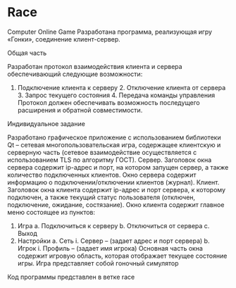 # Race
Computer Online Game
Разработана программа, реализующая игру «Гонки», соединение клиент-сервер.

Общая часть

Разработан протокол взаимодействия клиента и сервера обеспечивающий следующие
возможности:
1. Подключение клиента к серверу 2. Отключение клиента от сервера 3. Запрос текущего
состояния 4. Передача команды управления Протокол должен обеспечивать возможность
последущего расширения и обратной совместимости.

Индивидуальное задание

Разработано графическое приложение с использованием библиотеки Qt – сетевая
многопользовательская игра, содержащее клиентскую и серверную часть (сетевое
взаимодействие осуществляется с использованием TLS по алгоритму ГОСТ).
Сервер.
Заголовок окна сервера содержит ip-адрес и порт, на котором запущен сервер, а
также количество подключенных клиентов. Окно сервера содержит информацию о
подключении/отключении клиентов (журнал).
Клиент.
Заголовок окна клиента содержит ip-адрес и порт сервера, к которому
подключен, а также текущий статус пользователя (отключен, подключение, ожидание,
состязание). Окно клиента содержит главное меню состоящее из пунктов:
1. Игра a. Подключиться к серверу b. Отключиться от сервера c. Выход
2. Настройки a. Сеть i. Сервер – (задает адрес и порт сервера) b. Игрок i. Профиль –
(задает имя игрока) Основная часть окна содержит игровую область, которая отображает
текущее состояние игры. Игра представляет собой гоночный симулятор

Код программы представлен в ветке race
